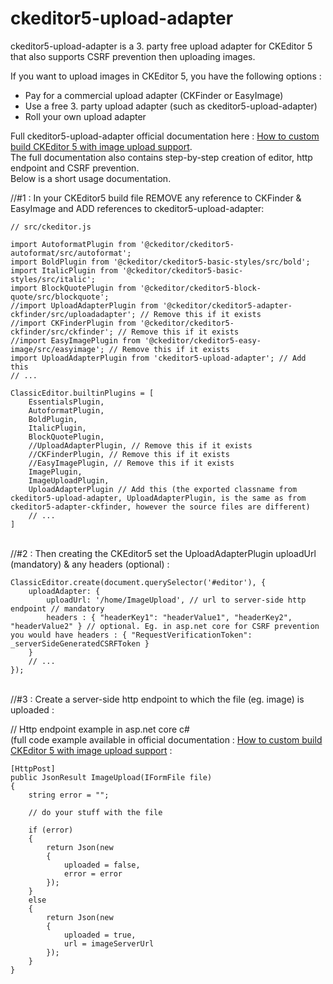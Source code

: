 # ckeditor5-upload-adapter

ckeditor5-upload-adapter is a 3. party free upload adapter for CKEditor 5 that also supports CSRF prevention then uploading images.

If you want to upload images in CKEditor 5, you have the following options : 
* Pay for a commercial upload adapter (CKFinder or EasyImage)
* Use a free 3. party upload adapter (such as ckeditor5-upload-adapter)
* Roll your own upload adapter


Full ckeditor5-upload-adapter official documentation here : [How to custom build CKEditor 5 with image upload support](https://topiqs.online/1120).
<br />The full documentation also contains step-by-step creation of editor, http endpoint and CSRF prevention.
<br />Below is a short usage documentation. 

//#1 : In your CKEditor5 build file REMOVE any reference to CKFinder & EasyImage and ADD references to ckeditor5-upload-adapter:

```javaqscript
// src/ckeditor.js

import AutoformatPlugin from '@ckeditor/ckeditor5-autoformat/src/autoformat';
import BoldPlugin from '@ckeditor/ckeditor5-basic-styles/src/bold';
import ItalicPlugin from '@ckeditor/ckeditor5-basic-styles/src/italic';
import BlockQuotePlugin from '@ckeditor/ckeditor5-block-quote/src/blockquote';
//import UploadAdapterPlugin from '@ckeditor/ckeditor5-adapter-ckfinder/src/uploadadapter'; // Remove this if it exists
//import CKFinderPlugin from '@ckeditor/ckeditor5-ckfinder/src/ckfinder'; // Remove this if it exists
//import EasyImagePlugin from '@ckeditor/ckeditor5-easy-image/src/easyimage'; // Remove this if it exists
import UploadAdapterPlugin from 'ckeditor5-upload-adapter'; // Add this
// ...

ClassicEditor.builtinPlugins = [
    EssentialsPlugin,
    AutoformatPlugin,
    BoldPlugin,
    ItalicPlugin,
    BlockQuotePlugin,
    //UploadAdapterPlugin, // Remove this if it exists
    //CKFinderPlugin, // Remove this if it exists
    //EasyImagePlugin, // Remove this if it exists
    ImagePlugin,
    ImageUploadPlugin,
    UploadAdapterPlugin // Add this (the exported classname from ckeditor5-upload-adapter, UploadAdapterPlugin, is the same as from ckeditor5-adapter-ckfinder, however the source files are different)
    // ...
]
```

<br />//#2 : Then creating the CKEditor5 set the UploadAdapterPlugin uploadUrl (mandatory) & any headers (optional) :

```javaqscript
ClassicEditor.create(document.querySelector('#editor'), {
    uploadAdapter: {
        uploadUrl: '/home/ImageUpload', // url to server-side http endpoint // mandatory
        headers : { "headerKey1": "headerValue1", "headerKey2", "headerValue2" } // optional. Eg. in asp.net core for CSRF prevention you would have headers : { "RequestVerificationToken": _serverSideGeneratedCSRFToken }
    }
	// ...
});
```

<br />//#3 : Create a server-side http endpoint to which the file (eg. image) is uploaded :

// Http endpoint example in asp.net core c# 
<br />(full code example available in official documentation : [How to custom build CKEditor 5 with image upload support](https://topiqs.online/1120) :
```javaqscript
[HttpPost]
public JsonResult ImageUpload(IFormFile file)
{
	string error = "";

	// do your stuff with the file

	if (error)
	{
		return Json(new
		{
			uploaded = false,
			error = error
		});
	}
	else
	{
		return Json(new
		{
			uploaded = true,
			url = imageServerUrl
		});
	}
}
```
